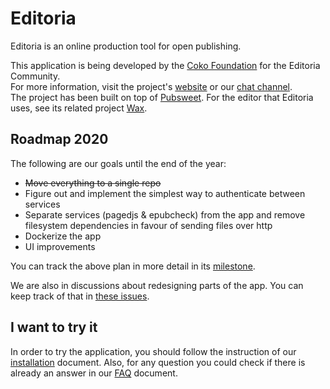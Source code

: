 # Editoria

Editoria is an online production tool for open publishing.

This application is being developed by the [Coko Foundation](https://coko.foundation/) for the Editoria Community.  
For more information, visit the project's [website](https://editoria.pub/) or our [chat channel](https://mattermost.coko.foundation/coko/channels/editoria).  
The project has been built on top of [Pubsweet](https://gitlab.coko.foundation/pubsweet).
For the editor that Editoria uses, see its related project [Wax](https://gitlab.coko.foundation/wax).

## Roadmap 2020

The following are our goals until the end of the year:

- ~~Move everything to a single repo~~
- Figure out and implement the simplest way to authenticate between services
- Separate services (pagedjs & epubcheck) from the app and remove filesystem dependencies in favour of sending files over http
- Dockerize the app
- UI improvements

You can track the above plan in more detail in its [milestone](https://gitlab.coko.foundation/editoria/editoria/-/milestones/12).

We are also in discussions about redesigning parts of the app. You can keep track of that in [these issues](https://gitlab.coko.foundation/editoria/editoria/issues?label_name%5B%5D=Editoria+2020+Review).

## I want to try it

In order to try the application, you should follow the instruction of our [installation](https://gitlab.coko.foundation/editoria/editoria/blob/master/INSTALL.md) document. Also, for any question you could check if there is already an answer in our [FAQ](https://gitlab.coko.foundation/editoria/editoria/blob/master/FAQ.md) document.
